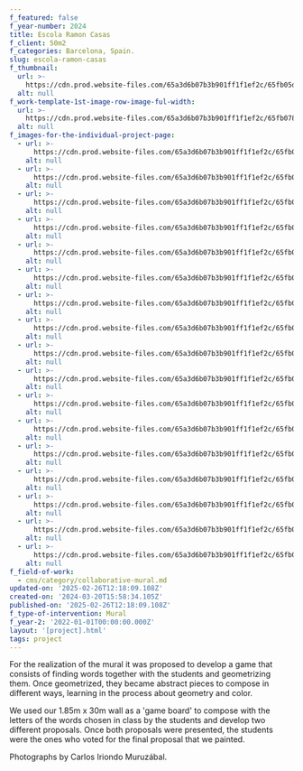 ```yaml
---
f_featured: false
f_year-number: 2024
title: Escola Ramon Casas
f_client: 50m2
f_categories: Barcelona, Spain.
slug: escola-ramon-casas
f_thumbnail:
  url: >-
    https://cdn.prod.website-files.com/65a3d6b07b3b901ff1f1ef2c/65fb05ddf7448526a3461181_IMG_4501.jpg
  alt: null
f_work-template-1st-image-row-image-ful-width:
  url: >-
    https://cdn.prod.website-files.com/65a3d6b07b3b901ff1f1ef2c/65fb07898393f487d7a81e3f_000034.jpg
  alt: null
f_images-for-the-individual-project-page:
  - url: >-
      https://cdn.prod.website-files.com/65a3d6b07b3b901ff1f1ef2c/65fb078d9a3bf38deae226e4_000011.jpg
    alt: null
  - url: >-
      https://cdn.prod.website-files.com/65a3d6b07b3b901ff1f1ef2c/65fb078b7dd530a2a356d160_000016.jpg
    alt: null
  - url: >-
      https://cdn.prod.website-files.com/65a3d6b07b3b901ff1f1ef2c/65fb078ba3dfddb074e9a968_000019.jpg
    alt: null
  - url: >-
      https://cdn.prod.website-files.com/65a3d6b07b3b901ff1f1ef2c/65fb078df7334e048543ccbf_000020.jpg
    alt: null
  - url: >-
      https://cdn.prod.website-files.com/65a3d6b07b3b901ff1f1ef2c/65fb078b671a9e673253d59a_000021.jpg
    alt: null
  - url: >-
      https://cdn.prod.website-files.com/65a3d6b07b3b901ff1f1ef2c/65fb078c896c72a036264648_000022.jpg
    alt: null
  - url: >-
      https://cdn.prod.website-files.com/65a3d6b07b3b901ff1f1ef2c/65fb078ec894ee69e81acec6_000027.jpg
    alt: null
  - url: >-
      https://cdn.prod.website-files.com/65a3d6b07b3b901ff1f1ef2c/65fb078a8571f590767710d4_000028.jpg
    alt: null
  - url: >-
      https://cdn.prod.website-files.com/65a3d6b07b3b901ff1f1ef2c/65fb078af7448526a3479206_000029.jpg
    alt: null
  - url: >-
      https://cdn.prod.website-files.com/65a3d6b07b3b901ff1f1ef2c/65fb078892d8e663036b6a48_000030.jpg
    alt: null
  - url: >-
      https://cdn.prod.website-files.com/65a3d6b07b3b901ff1f1ef2c/65fb0789a11461d06145ce0c_000031.jpg
    alt: null
  - url: >-
      https://cdn.prod.website-files.com/65a3d6b07b3b901ff1f1ef2c/65fb0788a40316c0004fc674_000033.jpg
    alt: null
  - url: >-
      https://cdn.prod.website-files.com/65a3d6b07b3b901ff1f1ef2c/65fb078846842be7dc6b0535_000037.jpg
    alt: null
  - url: >-
      https://cdn.prod.website-files.com/65a3d6b07b3b901ff1f1ef2c/65fb0788be47cde501b4cef5_000039.jpg
    alt: null
  - url: >-
      https://cdn.prod.website-files.com/65a3d6b07b3b901ff1f1ef2c/65fb0789b1ccdb22f72aeb19_000040.jpg
    alt: null
  - url: >-
      https://cdn.prod.website-files.com/65a3d6b07b3b901ff1f1ef2c/65fb078de91ad57d167d8669_000041.jpg
    alt: null
  - url: >-
      https://cdn.prod.website-files.com/65a3d6b07b3b901ff1f1ef2c/65fb078954ba85b1fed2c33a_000042.jpg
    alt: null
f_field-of-work:
  - cms/category/collaborative-mural.md
updated-on: '2025-02-26T12:18:09.108Z'
created-on: '2024-03-20T15:58:34.105Z'
published-on: '2025-02-26T12:18:09.108Z'
f_type-of-intervention: Mural
f_year-2: '2022-01-01T00:00:00.000Z'
layout: '[project].html'
tags: project
---
```


For the realization of the mural it was proposed to develop a game that consists of finding words together with the students and geometrizing them. Once geometrized, they became abstract pieces to compose in different ways, learning in the process about geometry and color.

We used our 1.85m x 30m wall as a 'game board' to compose with the letters of the words chosen in class by the students and develop two different proposals. Once both proposals were presented, the students were the ones who voted for the final proposal that we painted.

Photographs by Carlos Iriondo Muruzábal.
